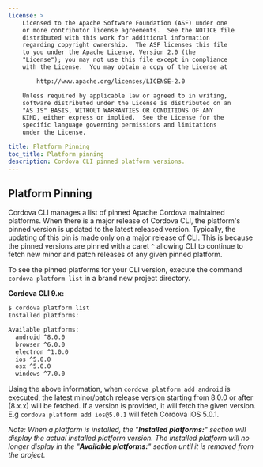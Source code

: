 ```yaml
---
license: >
    Licensed to the Apache Software Foundation (ASF) under one
    or more contributor license agreements.  See the NOTICE file
    distributed with this work for additional information
    regarding copyright ownership.  The ASF licenses this file
    to you under the Apache License, Version 2.0 (the
    "License"); you may not use this file except in compliance
    with the License.  You may obtain a copy of the License at

        http://www.apache.org/licenses/LICENSE-2.0

    Unless required by applicable law or agreed to in writing,
    software distributed under the License is distributed on an
    "AS IS" BASIS, WITHOUT WARRANTIES OR CONDITIONS OF ANY
    KIND, either express or implied.  See the License for the
    specific language governing permissions and limitations
    under the License.

title: Platform Pinning
toc_title: Platform pinning
description: Cordova CLI pinned platform versions.
---
```


## Platform Pinning

Cordova CLI manages a list of pinned Apache Cordova maintained platforms. When there is a major release of Cordova CLI, the platform's pinned version is updated to the latest released version. Typically, the updating of this pin is made only on a major release of CLI. This is because the pinned versions are pinned with a caret `^` allowing CLI to continue to fetch new minor and patch releases of any given pinned platform.

To see the pinned platforms for your CLI version, execute the command `cordova platform list`  in a brand new project directory.

**Cordova CLI 9.x:**

```bash
$ cordova platform list
Installed platforms:

Available platforms:
  android ^8.0.0
  browser ^6.0.0
  electron ^1.0.0
  ios ^5.0.0
  osx ^5.0.0
  windows ^7.0.0
```

Using the above information, when `cordova platform add android` is executed, the latest minor/patch release version starting from 8.0.0 or after (8.x.x) will be fetched. If a version is provided, it will fetch the given version. E.g `cordova platform add ios@5.0.1` will fetch Cordova iOS 5.0.1.

_Note: When a platform is installed, the "**Installed platforms:**" section will display the actual installed platform version. The installed platform will no longer display in the "**Available platforms:**" section until it is removed from the project._
